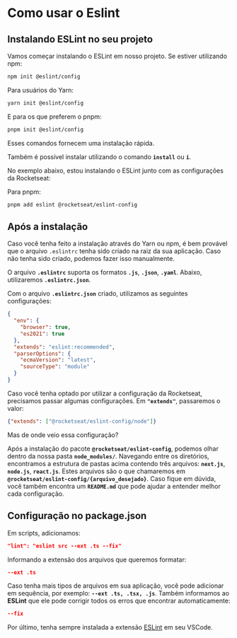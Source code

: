 # Como usar o Eslint

## Instalando ESLint no seu projeto

Vamos começar instalando o ESLint em nosso projeto. Se estiver utilizando npm:

```bash
npm init @eslint/config
```

Para usuários do Yarn:

```bash
yarn init @eslint/config
```

E para os que preferem o pnpm:

```bash
pnpm init @eslint/config
```

Esses comandos fornecem uma instalação rápida.

Também é possível instalar utilizando o comando **`install`** ou **`i`**.

No exemplo abaixo, estou instalando o ESLint junto com as configurações da Rocketseat:

Para pnpm:

```bash
pnpm add eslint @rocketseat/eslint-config
```

## Após a instalação

Caso você tenha feito a instalação através do Yarn ou npm, é bem provável que o arquivo `.eslintrc` tenha sido criado na raiz da sua aplicação. Caso não tenha sido criado, podemos fazer isso manualmente.

O arquivo **`.eslintrc`** suporta os formatos **`.js`**, **`.json`**, **`.yaml`**. Abaixo, utilizaremos **`.eslintrc.json`**.

Com o arquivo **`.eslintrc.json`** criado, utilizamos as seguintes configurações:

```json
{
  "env": {
    "browser": true,
    "es2021": true
  },
  "extends": "eslint:recommended",
  "parserOptions": {
    "ecmaVersion": "latest",
    "sourceType": "module"
  }
}
```

Caso você tenha optado por utilizar a configuração da Rocketseat, precisamos passar algumas configurações. Em **`"extends"`**, passaremos o valor:

```json
{"extends": ["@rocketseat/eslint-config/node"]}
```

Mas de onde veio essa configuração?

Após a instalação do pacote **`@rocketseat/eslint-config`**, podemos olhar dentro da nossa pasta **`node_modules/`**. Navegando entre os diretórios, encontramos a estrutura de pastas acima contendo três arquivos: **`next.js`**, **`node.js`**, **`react.js`**. Estes arquivos são o que chamaremos em **`@rocketseat/eslint-config/{arquivo_desejado}`**. Caso fique em dúvida, você também encontra um **`README.md`** que pode ajudar a entender melhor cada configuração.

## Configuração no package.json

Em scripts, adicionamos:

```json
"lint": "eslint src --ext .ts --fix"
```

Informando a extensão dos arquivos que queremos formatar:

```json
--ext .ts
```

Caso tenha mais tipos de arquivos em sua aplicação, você pode adicionar em sequência, por exemplo: **`--ext .ts, .tsx, .js`**. Também informamos ao **ESLint** que ele pode corrigir todos os erros que encontrar automaticamente:

```json
--fix
```

Por último, tenha sempre instalada a extensão [ESLint](https://marketplace.visualstudio.com/items?itemName=dbaeumer.vscode-eslint) em seu VSCode.
